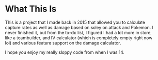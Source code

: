 # What This Is

This is a project that I made back in 2015 that allowed you to calculate capture rates as well as damage based on soley on attack and Pokemon. I never finished it, but from the to-do list, I figured I had a lot more in store, like a teambuilder, and IV calculator (which is completely empty right now lol) and various feature support on the damage calculator.

I hope you enjoy my really sloppy code from when I was 14.
